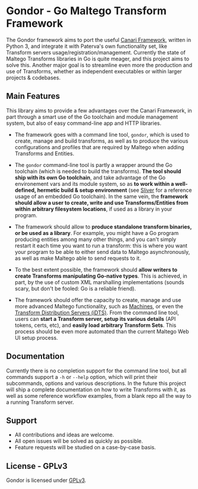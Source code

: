 
Gondor - Go Maltego Transform Framework
=====

The Gondor framework aims to port the useful [Canari Framework](https://github.com/redcanari/canari3), 
written in Python 3, and integrate it with Paterva's own functionality set, like Transform servers 
usage/registration/management. Currently the state of Maltego Transforms libraries in Go is quite meager,
and this project aims to solve this. Another major goal is to streamline even more the production and use 
of Transforms, whether as independent executables or within larger projects & codebases.

## Main Features

This library aims to provide a few advantages over the Canari Framework, in part through a smart use 
of the Go toolchain and module management system, but also of easy command-line app and HTTP libraries.

- The framework goes with a command line tool, `gondor`, which is used to create,
  manage and build transforms, as well as to produce the various configurations and
  profiles that are required by Maltego when adding Transforms and Entities.

- The `gondor` command-line tool is partly a wrapper around the Go toolchain (which 
  is needed to build the transforms). **The tool should ship with its own Go toolchain**,
  and take advantage of the Go environement vars and its module system, so as **to work
  within a well-defined, hermetic build & setup environment** (see [Sliver](https://github.com/BishopFox/sliver) 
  for a reference usage of an embedded Go toolchain). In the same vein, the **framework 
  should allow a user to create, write and use Transforms/Entities from within arbitrary
  filesystem locations**, if used as a library in your program.

- The framework should allow to **produce standalone transform binaries, or be used 
  as a library**. For example, you might have a Go program producing entities among
  many other things, and you can't simply restart it each time you want to run a
  transform: this is where you want your program to be able to either send data to
  Maltego asynchronously, as well as make Maltego able to send requests to it.

- To the best extent possible, the framework should **allow writers to create Transforms
  manipulating Go-native types**. This is achieved, in part, by the use of custom XML
  marshalling implementations (sounds scary, but don't be fooled: Go is a reliable friend).

- The framework should offer the capacity to create, manage and use more advanced Maltego
  functionality, such as [Machines](https://docs.maltego.com/support/solutions/articles/15000019249-machines-transform-macros-), 
  or even the [Transform Distribution Servers (iDTS)](https://docs.maltego.com/support/solutions/articles/15000020198-what-is-itds-#the-public-tds-0-0). 
  From the command line tool, users can **start a Transform server, setup its various details** 
  (API tokens, certs, etc), and **easily load arbitrary Transform Sets**. This process should 
  be even more automated than the current Maltego Web UI setup process.


## Documentation

Currently there is no completion support for the command line tool, but all commands support
a `-h` or `--help` option, which will print their subcommands, options and various descriptions.
In the future this project will ship a complete documentation on how to write Transforms with it,
as well as some reference workflow examples, from a blank repo all the way to a running Transform server. 


## Support
 
- All contributions and ideas are welcome.
- All open issues will be solved as quickly as possible.
- Feature requests will be studied on a case-by-case basis.


## License - GPLv3

Gondor is licensed under [GPLv3](https://www.gnu.org/licenses/gpl-3.0.en.html).
